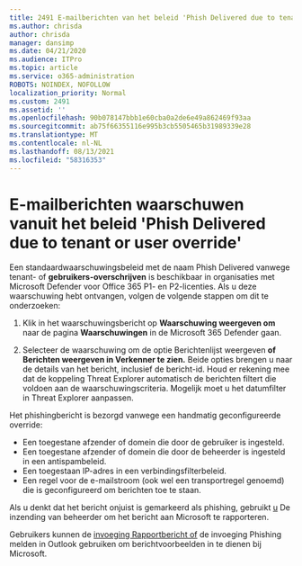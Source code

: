 ```yaml
---
title: 2491 E-mailberichten van het beleid 'Phish Delivered due to tenant or user override'
ms.author: chrisda
author: chrisda
manager: dansimp
ms.date: 04/21/2020
ms.audience: ITPro
ms.topic: article
ms.service: o365-administration
ROBOTS: NOINDEX, NOFOLLOW
localization_priority: Normal
ms.custom: 2491
ms.assetid: ''
ms.openlocfilehash: 90b078147bbb1e60cba0a2de6e49a862469f93aa
ms.sourcegitcommit: ab75f66355116e995b3cb5505465b31989339e28
ms.translationtype: MT
ms.contentlocale: nl-NL
ms.lasthandoff: 08/13/2021
ms.locfileid: "58316353"
---
```

# <a name="alert-email-messages-from-the-phish-delivered-due-to-tenant-or-user-override-policy"></a>E-mailberichten waarschuwen vanuit het beleid 'Phish Delivered due to tenant or user override'

Een standaardwaarschuwingsbeleid met de naam Phish Delivered vanwege tenant- of **gebruikers-overschrijven** is beschikbaar in organisaties met Microsoft Defender voor Office 365 P1- en P2-licenties. Als u deze waarschuwing hebt ontvangen, volgen de volgende stappen om dit te onderzoeken:

1. Klik in het waarschuwingsbericht op **Waarschuwing weergeven om** naar de pagina **Waarschuwingen** in de Microsoft 365 Defender gaan.

2. Selecteer de waarschuwing om de optie Berichtenlijst weergeven **of** **Berichten weergeven in Verkenner te zien.** Beide opties brengen u naar de details van het bericht, inclusief de bericht-id. Houd er rekening mee dat de koppeling Threat Explorer automatisch de berichten filtert die voldoen aan de waarschuwingscriteria. Mogelijk moet u het datumfilter in Threat Explorer aanpassen.

Het phishingbericht is bezorgd vanwege een handmatig geconfigureerde override:

- Een toegestane afzender of domein die door de gebruiker is ingesteld.
- Een toegestane afzender of domein die door de beheerder is ingesteld in een antispambeleid.
- Een toegestaan IP-adres in een verbindingsfilterbeleid.
- Een regel voor de e-mailstroom (ook wel een transportregel genoemd) die is geconfigureerd om berichten toe te staan.

Als u denkt dat het bericht onjuist is gemarkeerd als phishing, gebruikt [u](https://docs.microsoft.com/microsoft-365/security/office-365-security/admin-submission) De inzending van beheerder om het bericht aan Microsoft te rapporteren.

Gebruikers kunnen de [invoeging Rapportbericht of](https://docs.microsoft.com/microsoft-365/security/office-365-security/enable-the-report-message-add-in) de invoeging Phishing melden in Outlook gebruiken om berichtvoorbeelden in te dienen bij Microsoft.
